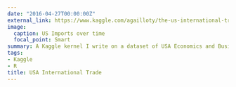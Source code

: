 ```yaml
---
date: "2016-04-27T00:00:00Z"
external_link: https://www.kaggle.com/agailloty/the-us-international-trades/report
image:
  caption: US Imports over time
  focal_point: Smart
summary: A Kaggle kernel I write on a dataset of USA Economics and Business Reports.
tags: 
- Kaggle
- R
title: USA International Trade
---
```


